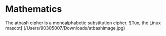 # Mathematics
The atbash cipher is a monoalphabetic substitution cipher. 
  ![Tux, the Linux mascot] (/Users/90305007/Downloads/atbashimage.jpg)
